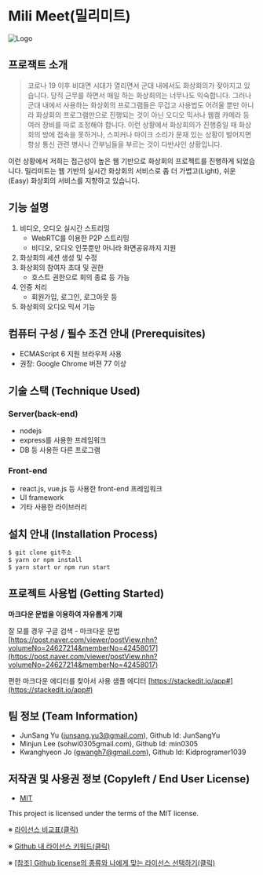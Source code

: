 # Mili Meet(밀리미트)
![Logo](https://logosbynick.com/wp-content/uploads/2018/03/final-logo-example.png)

## 프로잭트 소개
> 코로나 19 이후 비대면 시대가 열리면서 군대 내에서도 화상회의가 잦아지고 있습니다. 당직 근무를 하면서 매일 하는 화상회의는 너무나도 익숙합니다. 그러나 군대 내에서 사용하는 화상회의 프로그램들은 무겁고 사용법도 어려울 뿐만 아니라 화상회의 프로그램만으로 진행되는 것이 아닌 오디오 믹서나 웹캠 카메라 등 여러 장비를 따로 조정해야 합니다. 이런 상황에서 화상회의가 진행중일 때 화상회의 방에 접속을 못하거나, 스피커나 마이크 소리가 문재 있는 상황이 벌어지면 항상 통신 관련 병사나 간부님들을 부르는 것이 다반사인 상황입니다.  
  
이런 상황에서 저희는 접근성이 높은 웹 기반으로 화상회의 프로젝트를 진행하게 되었습니다.
밀리미트는 웹 기반의 실시간 화상회의 서비스로 좀 더 가볍고(Light), 쉬운(Easy) 화상회의 서비스를 지향하고 있습니다.

## 기능 설명
1. 비디오, 오디오 실시간 스트리밍
	- WebRTC를 이용한 P2P 스트리밍
	- 비디오, 오디오 인풋뿐만 아니라 화면공유까지 지원
2. 화상회의 세션 생성 및 수정
3. 화상회의 참여자 초대 및 권한
	- 호스트 권한으로 회의 종료 등 가능
4. 인증 처리
	- 회원가입, 로그인, 로그아웃 등
5. 화상회의 오디오 믹서 기능

## 컴퓨터 구성 / 필수 조건 안내 (Prerequisites)
* ECMAScript 6 지원 브라우저 사용
* 권장: Google Chrome 버젼 77 이상

## 기술 스택 (Technique Used) 
### Server(back-end)
 -  nodejs
 -  express를 사용한 프레임워크 
 -  DB 등 사용한 다른 프로그램 
 
### Front-end
 -  react.js, vue.js 등 사용한 front-end 프레임워크 
 -  UI framework
 - 기타 사용한 라이브러리

## 설치 안내 (Installation Process)
```bash
$ git clone git주소
$ yarn or npm install
$ yarn start or npm run start
```

## 프로젝트 사용법 (Getting Started)
**마크다운 문법을 이용하여 자유롭게 기재**

잘 모를 경우
구글 검색 - 마크다운 문법
[https://post.naver.com/viewer/postView.nhn?volumeNo=24627214&memberNo=42458017](https://post.naver.com/viewer/postView.nhn?volumeNo=24627214&memberNo=42458017)

 편한 마크다운 에디터를 찾아서 사용
 샘플 에디터 [https://stackedit.io/app#](https://stackedit.io/app#)
 
## 팀 정보 (Team Information)
- JunSang Yu (junsang.yu3@gmail.com), Github Id: JunSangYu
- Minjun Lee (sohwi0305gmail.com), Github Id: min0305
- Kwanghyeon Jo (gwangh7@gmail.com), Github Id: Kidprogramer1039

## 저작권 및 사용권 정보 (Copyleft / End User License)
 * [MIT](https://github.com/osam2020-WEB/Sample-ProjectName-TeamName/blob/master/license.md)

This project is licensed under the terms of the MIT license.

※ [라이선스 비교표(클릭)](https://olis.or.kr/license/compareGuide.do)

※ [Github 내 라이선스 키워드(클릭)](https://docs.github.com/en/github/creating-cloning-and-archiving-repositories/creating-a-repository-on-github/licensing-a-repository)

※ [\[참조\] Github license의 종류와 나에게 맞는 라이선스 선택하기(클릭)](https://flyingsquirrel.medium.com/github-license%EC%9D%98-%EC%A2%85%EB%A5%98%EC%99%80-%EB%82%98%EC%97%90%EA%B2%8C-%EB%A7%9E%EB%8A%94-%EB%9D%BC%EC%9D%B4%EC%84%A0%EC%8A%A4-%EC%84%A0%ED%83%9D%ED%95%98%EA%B8%B0-ae29925e8ff4)
